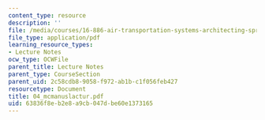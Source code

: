 ```yaml
---
content_type: resource
description: ''
file: /media/courses/16-886-air-transportation-systems-architecting-spring-2004/63836f8eb2e8a9cb047dbe60e1373165_04_mcmanuslactur.pdf
file_type: application/pdf
learning_resource_types:
- Lecture Notes
ocw_type: OCWFile
parent_title: Lecture Notes
parent_type: CourseSection
parent_uid: 2c58cdb8-9058-f972-ab1b-c1f056feb427
resourcetype: Document
title: 04_mcmanuslactur.pdf
uid: 63836f8e-b2e8-a9cb-047d-be60e1373165
---
```


